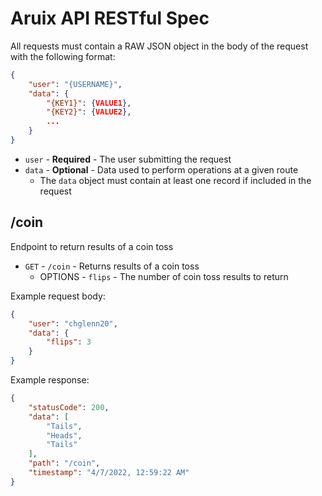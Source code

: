 # Aruix API RESTful Spec

All requests must contain a RAW JSON object in the body of the request with the following format:  

```JSON
{
    "user": "{USERNAME}",
    "data": {
        "{KEY1}": {VALUE1},
        "{KEY2}": {VALUE2},
        ...
    }
}
```

- `user` - **Required** - The user submitting the request
- `data` - **Optional** - Data used to perform operations at a given route
    - The `data` object must contain at least one record if included in the request 

## /coin

Endpoint to return results of a coin toss

- `GET` - `/coin` - Returns results of a coin toss
    - OPTIONS - `flips` - The number of coin toss results to return

Example request body: 
```JSON
{
    "user": "chglenn20",
    "data": {
        "flips": 3
    }
}
```

Example response: 
```JSON
{
    "statusCode": 200,
    "data": [
        "Tails",
        "Heads",
        "Tails"
    ],
    "path": "/coin",
    "timestamp": "4/7/2022, 12:59:22 AM"
}
```
